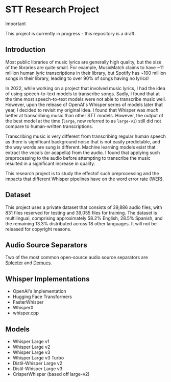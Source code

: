 # STT Research Project

> [!IMPORTANT]  
> This project is currently in progress - this repository is a draft.

## Introduction
Most public libraries of music lyrics are generally high quality, but the size of the libraries are quite small. For example, MusixMatch claims to have ~11 million human lyric transcriptions in their library, but Spotify has ~100 million songs in their library, leading to over 90% of songs having no lyrics!

In 2022, while working on a project that involved music lyrics, I had the idea of using speech-to-text models to transcribe songs. Sadly, I found that at the time most speech-to-text models were not able to transcribe music well. However, upon the release of OpenAI's Whisper series of models later that year, I decided to revisit my original idea. I found that Whisper was *much* better at transcribing music than other STT models. However, the output of the best model at the time (`large`, now referred to as `large-v1`) still did not compare to human-written transcriptions.

Transcribing music is very different from transcribing regular human speech as there is significant background noise that is not easily predictable, and the way words are sung is different. Machine learning models exist that extract the vocals (or acapella) from the audio. I found that applying such preprocessing to the audio before attempting to transcribe the music resulted in a significant increase in quality. 

This research project is to study the effectof such preprocessing and the impacts that different Whisper pipelines have on the word error rate (WER).

## Dataset

This project uses a private dataset that consists of 39,886 audio files, with 831 files reserved for testing and 39,055 files for training. The dataset is multilingual, comprising approximately 58.2% English, 28.5% Spanish, and the remaining 13.3% distributed across 18 other languages. It will not be released for copyright reasons.

## Audio Source Separators

Two of the most common open-source audio source separators are [Spleeter](https://github.com/deezer/spleeter) and [Demucs](https://github.com/facebookresearch/demucs). 

## Whisper Implementations

- OpenAI's Implementation
- Hugging Face Transformers
- FasterWhisper
- WhisperX
- whisper.cpp

## Models

- Whisper Large v1
- Whisper Large v2
- Whisper Large v3
- Whisper Large v3 Turbo
- Distil-Whisper Large v2
- Distil-Whisper Large v3
- CrisperWhisper (based off large-v2)